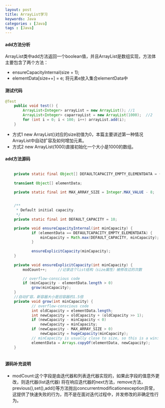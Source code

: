 ```yaml
---
layout: post
title: ArrayList学习
keywords: Java
categories : [Java]
tags : [Java]
---
```

#### add方法分析

ArrayList类中add方法返回一个boolean值，并且ArrayList是数组实现，方法体主要包含了两个方法：

* ensureCapacityInternal(size + 1);
* elementData[size++] = e;  将元素e放入集合elementData中

#### 测试代码

```java
@Test
	public void test() {
        ArrayList<Integer> arrayList = new ArrayList(); //1
        ArrayList<Integer> caparrayList = new ArrayList(1000);  //2
        for (int i = 0; i < 100; i++) arrayList.add(i);
	}
```

* 方式1 new ArrayList()对应的size初值为0，本篇主要讲述第一种情况ArrayList中自动扩容及如何增加元素。
* 方式2 new ArrayList(1000)直接初始化一个大小是1000的数组。

#### add方法源码

```java

    private static final Object[] DEFAULTCAPACITY_EMPTY_ELEMENTDATA = {};
    
    transient Object[] elementData; 
    
    private static final int MAX_ARRAY_SIZE = Integer.MAX_VALUE - 8;


    /**
     * Default initial capacity.
     */
    private static final int DEFAULT_CAPACITY = 10;

    private void ensureCapacityInternal(int minCapacity) {
            if (elementData == DEFAULTCAPACITY_EMPTY_ELEMENTDATA) {
                minCapacity = Math.max(DEFAULT_CAPACITY, minCapacity);      //第一次给容器分配的size为10
            }
    
            ensureExplicitCapacity(minCapacity);
    }
    
    private void ensureExplicitCapacity(int minCapacity) {
        modCount++;     //记录这个list结构（size属性）被修改过的次数

        // overflow-conscious code
        if (minCapacity - elementData.length > 0)
            grow(minCapacity);
    }
    //自动扩容，新容器大小是旧容器的1.5倍
    private void grow(int minCapacity) {
            // overflow-conscious code
            int oldCapacity = elementData.length;
            int newCapacity = oldCapacity + (oldCapacity >> 1);
            if (newCapacity - minCapacity < 0)
                newCapacity = minCapacity;
            if (newCapacity - MAX_ARRAY_SIZE > 0)
                newCapacity = hugeCapacity(minCapacity);
            // minCapacity is usually close to size, so this is a win:
            elementData = Arrays.copyOf(elementData, newCapacity);
    }
    
```
    
#### 源码补充说明

* modCount:这个字段是由迭代器和列表迭代器实现的，如果此字段的值意外更改，则迭代器(list迭代器) 将在响应迭代器的next方法，remove方法，previous(),set(),add()等方法抛出concurrentmodificationexception异常，这提供了快速失败的行为，而不是在面对迭代过程中，并发修改的非确定性行为。



   



    
